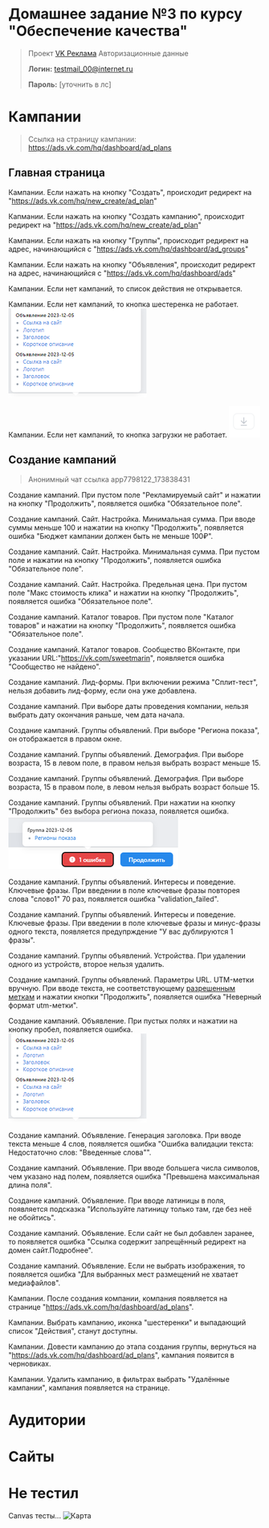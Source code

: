 # Домашнее задание №3 по курсу "Обеспечение качества"

> Проект [VK Реклама](https://ads.vk.com)
> Авторизационные данные 
> 
> **Логин:** testmail_00@internet.ru
> 
> **Пароль:** [уточнить в лс]


# Кампании

> Ссылка на страницу кампании: https://ads.vk.com/hq/dashboard/ad_plans

## Главная страница

Кампании. Если нажать на кнопку "Создать", происходит редирект на "https://ads.vk.com/hq/new_create/ad_plan"

Капмании. Если нажать на кнопку "Создать кампанию", происходит редирект на "https://ads.vk.com/hq/new_create/ad_plan"

Кампании. Если нажать на кнопку "Группы", происходит редирект на адрес, начинающийся с "https://ads.vk.com/hq/dashboard/ad_groups"

Кампании. Если нажать на кнопку "Объявления", происходит редирект на адрес, начинающийся с "https://ads.vk.com/hq/dashboard/ads"

Кампании. Если нет кампаний, то список действия не открывается.

Кампании. Если нет кампаний, то кнопка шестеренка не работает.
![Кнопка шестеренка](image-1.png)

Кампании. Если нет кампаний, то кнопка загрузки не работает.
![Кнопка загрузки](image-2.png)

## Создание кампаний
>Анонимный чат ссылка app7798122_173838431

Создание кампаний. При пустом поле "Рекламируемый сайт" и нажатии на кнопку "Продолжить", появляется ошибка "Обязательное поле".

Создание кампаний. Сайт. Настройка. Минимальная сумма. При вводе суммы меньше 100 и нажатии на кнопку "Продолжить", появляется ошибка "Бюджет кампании должен быть не меньше 100₽".

Создание кампаний. Сайт. Настройка. Минимальная сумма. При пустом поле и нажатии на кнопку "Продолжить", появляется ошибка "Обязательное поле".

Создание кампаний. Сайт. Настройка. Предельная цена. При пустом поле "Макс стоимость клика" и нажатии на кнопку "Продолжить", появляется ошибка "Обязательное поле".

Создание кампаний. Каталог товаров. При пустом поле "Каталог товаров" и нажатии на кнопку "Продолжить", появляется ошибка "Обязательное поле".

Создание кампаний. Каталог товаров. Сообщество ВКонтакте, при указании URL:"https://vk.com/sweetmarin", появляется ошибка "Сообщество не найдено".

Создание кампаний. Лид-формы. При включении режима "Сплит-тест", нельзя добавить лид-форму, если она уже добавлена.

Создание кампаний. При выборе даты проведения компании, нельзя выбрать дату окончания раньше, чем дата начала.

Создание кампаний. Группы объявлений. При выборе "Региона показа", он отображается в правом окне.

Создание кампаний. Группы объявлений. Демография. При выборе возраста, 15 в левом поле, в правом нельзя выбрать возраст меньше 15.

Создание кампаний. Группы объявлений. Демография. При выборе возраста, 15 в правом поле, в левом нельзя выбрать возраст больше 15.

Создание кампаний. Группы объявлений. При нажатии на кнопку "Продолжить" без выбора региона показа, появляется ошибка.
![Ошибка регион показа](image.png)

Создание кампаний. Группы объявлений. Интересы и поведение. Ключевые фразы. При введении в поле ключевые фразы повторея слова "слово1" 70 раз, появляется ошибка "validation_failed".

Создание кампаний. Группы объявлений. Интересы и поведение. Ключевые фразы. При введении в поле ключевые фразы и минус-фразы одного текста, появляется предупрждение "У вас дублируются 1 фразы".

Создание кампаний. Группы объявлений. Устройства. При удалении одного из устройств, второе нельзя удалить.

Создание кампаний. Группы объявлений. Параметры URL. UTM-метки вручную. При вводе текста, не соответствующему [разрешенным меткам](https://ads.vk.com/help/articles/utm#tags) и нажатии кнопки "Продолжить", появляется ошибка "Неверный формат utm-метки".

Создание кампаний. Объявление. При пустых полях и нажатии на кнопку пробел, появляется ошибка. 
![Ошибка](image-1.png)

Создание кампаний. Объявление. Генерация заголовка. При вводе текста меньше 4 слов, появляется ошибка "Ошибка валидации текста: Недостаточно слов: "Введенные слова"".

Создание кампаний. Объявление. При вводе большега числа символов, чем указано над полем, появляется ошибка "Превышена максимальная длина поля".

Создание кампаний. Объявление. При вводе латиницы в поля, появляется подсказка "Используйте латиницу только там, где без неё не обойтись".

Создание кампаний. Объявление. Если сайт не был добавлен заранее, то появляется ошибка "Ссылка содержит запрещённый редирект на домен сайт.Подробнее".

Создание кампаний. Объявление. Если не выбрать изображения, то появляется ошибка "Для выбранных мест размещений не хватает медиафайлов".

Кампании. После создания компании, компания появляется на странице "https://ads.vk.com/hq/dashboard/ad_plans".

Кампании. Выбрать кампанию, иконка "шестеренки" и выпадающий список "Действия", станут доступны.

Кампании. Довести кампанию до этапа создания группы, вернуться на "https://ads.vk.com/hq/dashboard/ad_plans", кампания появится в черновиках.

Кампании. Удалить кампанию, в фильтрах выбрать "Удалённые кампании", кампания появляется на странице.

# Аудитории



# Сайты


# Не тестил

Canvas тесты...
![Карта](image-24.png)